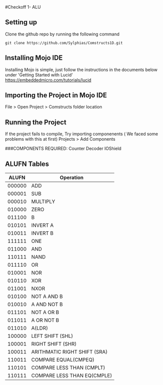 #Checkoff 1- ALU

## Setting up
Clone the github repo by running the following command
```
git clone https://github.com/Sylphias/Comstructs1D.git
```
## Installing Mojo IDE
Installing Mojo is simple, just follow the instructions in the documents below under 'Getting Started with Lucid'
https://embeddedmicro.com/tutorials/lucid

## Importing the Project in Mojo IDE
File > Open Project > Comstructs folder location

## Running the Project
If the project fails to compile, Try importing componenents ( We faced some problems with this at first)
Projects > Add Components 

###COMPONENTS REQUIRED:
Counter
Decoder
IOShield

## ALUFN Tables
ALUFN | Operation
----- | ---------
000000 |ADD
000001 |SUB
000010 |MULTIPLY
010000 |ZERO
011100 |B
010101 |INVERT A
010011 |INVERT B
111111 |ONE
011000 |AND
110111 |NAND
011110 |OR
010001 |NOR
010110 |XOR
011001 |NXOR
010100 |NOT A AND B
010010 |A AND NOT B
011101 |NOT A OR B
011011 |A OR NOT B
011010 |A(LDR)
100000 |LEFT SHIFT (SHL)
100001 |RIGHT SHIFT (SHR)
100011 |ARITHMATIC RIGHT SHIFT (SRA)
110011 |COMPARE EQUAL(CMPEQ)
110101 |COMPARE LESS THAN (CMPLT)
110111 |COMPARE LESS THAN EQ(CMPLE)
